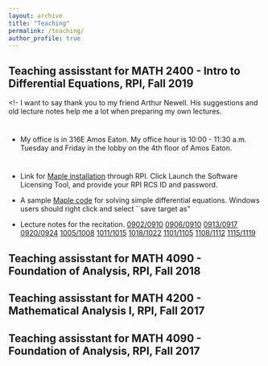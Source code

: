 ```yaml
---
layout: archive
title: "Teaching"
permalink: /teaching/
author_profile: true
---
```


Teaching assisstant for MATH 2400 - Intro to Differential Equations, RPI, Fall 2019
------------
<!- I want to say thank you to my friend Arthur Newell. His suggestions and old lecture notes help me a lot when preparing my own lectures.
#
- My office is in 316E Amos Eaton. My office hour is 10:00 - 11:30 a.m. Tuesday and Friday in the lobby on the 4th floor of Amos Eaton.
#
- Link for [Maple installation](https://dotcio.rpi.edu/services/software-labs) through RPI. Click Launch the Software Licensing Tool, and provide your RPI RCS ID and password. 

- A sample [Maple code](https://zhichaopengmath.github.io/files/ta/MapleSampleCode.mw) for solving simple differential equations. Windows users should right click and select ``save target as"

- Lecture notes for the recitation.  [0902/0910](https://zhichaopengmath.github.io/files/ta/FirstClassNotes.pdf) [0906/0910](https://zhichaopengmath.github.io/files/ta/notes0906.pdf) [0913/0917](https://zhichaopengmath.github.io/files/ta/notes0913.pdf) [0920/0924](https://zhichaopengmath.github.io/files/ta/notes0924.pdf) [1005/1008](https://zhichaopengmath.github.io/files/ta/notes1008.pdf) [1011/1015](https://zhichaopengmath.github.io/files/ta/notes1016.pdf) [1018/1022](https://zhichaopengmath.github.io/files/ta/notes1018.pdf) [1101/1105](https://zhichaopengmath.github.io/files/ta/notes1101.pdf) [1108/1112](https://zhichaopengmath.github.io/files/ta/notes1112.pdf) [1115/1119](https://zhichaopengmath.github.io/files/ta/notes1115.pdf)
>

Teaching assisstant for MATH 4090 - Foundation of Analysis, RPI, Fall 2018
---------

Teaching assisstant for MATH 4200 - Mathematical Analysis I, RPI, Fall 2017
---------

Teaching assisstant for MATH 4090 - Foundation of Analysis, RPI, Fall 2017
----------






